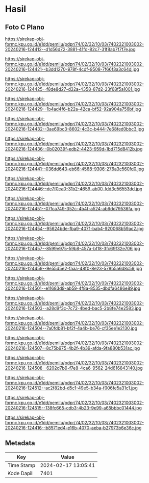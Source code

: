# Hasil

## Foto C Plano

https://sirekap-obj-formc.kpu.go.id/e1dd/pemilu/pdpr/74/02/32/10/03/7402321003002-20240216-124412--d1d56d72-3881-41fd-82c7-31f8ab7f7f7e.jpg

https://sirekap-obj-formc.kpu.go.id/e1dd/pemilu/pdpr/74/02/32/10/03/7402321003002-20240216-124421--b3dd1270-978f-4cdf-9508-7f66f3a3c64d.jpg

https://sirekap-obj-formc.kpu.go.id/e1dd/pemilu/pdpr/74/02/32/10/03/7402321003002-20240216-124425--f8de8d27-d32a-4358-87d2-23f68f5a1001.jpg

https://sirekap-obj-formc.kpu.go.id/e1dd/pemilu/pdpr/74/02/32/10/03/7402321003002-20240216-124429--1b4ad4f6-b22a-42ca-bf52-92a904a756bf.jpg

https://sirekap-obj-formc.kpu.go.id/e1dd/pemilu/pdpr/74/02/32/10/03/7402321003002-20240216-124432--3ae69bc3-8602-4c3c-b444-7e68fed0bbc3.jpg

https://sirekap-obj-formc.kpu.go.id/e1dd/pemilu/pdpr/74/02/32/10/03/7402321003002-20240216-124436--0b02039f-edb2-4423-959d-1bd715d8412b.jpg

https://sirekap-obj-formc.kpu.go.id/e1dd/pemilu/pdpr/74/02/32/10/03/7402321003002-20240216-124441--036dd643-eb66-4568-9306-276a3c560fd0.jpg

https://sirekap-obj-formc.kpu.go.id/e1dd/pemilu/pdpr/74/02/32/10/03/7402321003002-20240216-124446--de7f0ca0-31b2-4659-ab00-fdd3e56553dd.jpg

https://sirekap-obj-formc.kpu.go.id/e1dd/pemilu/pdpr/74/02/32/10/03/7402321003002-20240216-124451--07fca749-352c-4b4f-a524-ab6dd79536fa.jpg

https://sirekap-obj-formc.kpu.go.id/e1dd/pemilu/pdpr/74/02/32/10/03/7402321003002-20240216-124454--95624bde-fba9-4071-bab4-920068b59ac2.jpg

https://sirekap-obj-formc.kpu.go.id/e1dd/pemilu/pdpr/74/02/32/10/03/7402321003002-20240216-124457--8599e975-59b8-457a-bf18-3fc69f32e706.jpg

https://sirekap-obj-formc.kpu.go.id/e1dd/pemilu/pdpr/74/02/32/10/03/7402321003002-20240216-124459--9e55d5e2-faaa-48f0-8e23-578b5a6d8c59.jpg

https://sirekap-obj-formc.kpu.go.id/e1dd/pemilu/pdpr/74/02/32/10/03/7402321003002-20240216-124501--e11683d9-ab59-4f8a-8535-dbdfa6486e89.jpg

https://sirekap-obj-formc.kpu.go.id/e1dd/pemilu/pdpr/74/02/32/10/03/7402321003002-20240216-124503--a28d9f3c-7c72-4bed-bac5-2b8fe74e2583.jpg

https://sirekap-obj-formc.kpu.go.id/e1dd/pemilu/pdpr/74/02/32/10/03/7402321003002-20240216-124504--7a0fdb81-bf2f-4a4b-be76-cf35ee1e2130.jpg

https://sirekap-obj-formc.kpu.go.id/e1dd/pemilu/pdpr/74/02/32/10/03/7402321003002-20240216-124507--8c75b975-4b2f-4b39-afda-9fa880b531ac.jpg

https://sirekap-obj-formc.kpu.go.id/e1dd/pemilu/pdpr/74/02/32/10/03/7402321003002-20240216-124508--6202d7b9-f7e8-4ca6-9562-24d616843140.jpg

https://sirekap-obj-formc.kpu.go.id/e1dd/pemilu/pdpr/74/02/32/10/03/7402321003002-20240216-124512--ac2f82bd-d5c1-49e5-b34a-f006fe5a31c1.jpg

https://sirekap-obj-formc.kpu.go.id/e1dd/pemilu/pdpr/74/02/32/10/03/7402321003002-20240216-124515--138fc665-cdb3-4b23-9e99-a65bbbc01444.jpg

https://sirekap-obj-formc.kpu.go.id/e1dd/pemilu/pdpr/74/02/32/10/03/7402321003002-20240216-124416--b8571ed4-e16b-4070-aeba-b27973b6e36c.jpg


## Metadata

| Key        | Value               |
| ---------- | ------------------- |
| Time Stamp | 2024-02-17 13:05:41 |
| Kode Dapil | 7401                |




